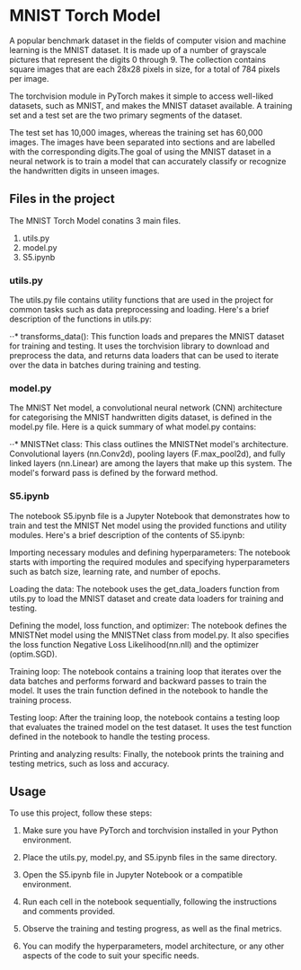# MNIST Torch Model

A popular benchmark dataset in the fields of computer vision and machine learning is the MNIST dataset. It is made up of a number of grayscale pictures that represent the digits 0 through 9. The collection contains square images that are each 28x28 pixels in size, for a total of 784 pixels per image.

The torchvision module in PyTorch makes it simple to access well-liked datasets, such as MNIST, and makes the MNIST dataset available. A training set and a test set are the two primary segments of the dataset.

The test set has 10,000 images, whereas the training set has 60,000 images. The images have been separated into sections and are labelled with the corresponding digits.The goal of using the MNIST dataset in a neural network is to train a model that can accurately classify or recognize the handwritten digits in unseen images.


## Files in the project

The MNIST Torch Model conatins 3 main files.

1. utils.py
2. model.py 
3. S5.ipynb 

### utils.py

The utils.py file contains utility functions that are used in the project for common tasks such as data preprocessing and loading. Here's a brief description of the functions in utils.py:

⋅⋅* transforms_data(): This function loads and prepares the MNIST dataset for training and testing. It uses the torchvision library to download and preprocess the data, and returns data loaders that can be used to iterate over the data in batches during training and testing.


### model.py

The MNIST Net model, a convolutional neural network (CNN) architecture for categorising the MNIST handwritten digits dataset, is defined in the model.py file. Here is a quick summary of what model.py contains:

⋅⋅* MNISTNet class: This class outlines the MNISTNet model's architecture. Convolutional layers (nn.Conv2d), pooling layers (F.max_pool2d), and fully linked layers (nn.Linear) are among the layers that make up this system. The model's forward pass is defined by the forward method.

### S5.ipynb

The notebook S5.ipynb file is a Jupyter Notebook that demonstrates how to train and test the MNIST Net model using the provided functions and utility modules. Here's a brief description of the contents of S5.ipynb:

Importing necessary modules and defining hyperparameters: The notebook starts with importing the required modules and specifying hyperparameters such as batch size, learning rate, and number of epochs.

Loading the data: The notebook uses the get_data_loaders function from utils.py to load the MNIST dataset and create data loaders for training and testing.

Defining the model, loss function, and optimizer: The notebook defines the MNISTNet model using the MNISTNet class from model.py. It also specifies the loss function Negative Loss Likelihood(nn.nll) and the optimizer (optim.SGD).

Training loop: The notebook contains a training loop that iterates over the data batches and performs forward and backward passes to train the model. It uses the train function defined in the notebook to handle the training process.

Testing loop: After the training loop, the notebook contains a testing loop that evaluates the trained model on the test dataset. It uses the test function defined in the notebook to handle the testing process.

Printing and analyzing results: Finally, the notebook prints the training and testing metrics, such as loss and accuracy.

## Usage

To use this project, follow these steps:

1. Make sure you have PyTorch and torchvision installed in your Python environment.

2. Place the utils.py, model.py, and S5.ipynb files in the same directory.

3. Open the S5.ipynb file in Jupyter Notebook or a compatible environment.

4. Run each cell in the notebook sequentially, following the instructions and comments provided.

5. Observe the training and testing progress, as well as the final metrics.

6. You can modify the hyperparameters, model architecture, or any other aspects of the code to suit your specific needs.